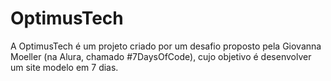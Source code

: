 # OptimusTech
A OptimusTech é um projeto criado por um desafio proposto pela Giovanna Moeller (na Alura, chamado #7DaysOfCode), cujo objetivo é desenvolver um site modelo em 7 dias.
